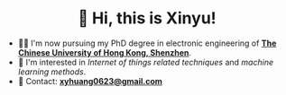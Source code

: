 # <h1 align="center"> 👋 Hi, this is Xinyu! </h1>
- 🧑‍🎓 I'm now pursuing my PhD degree in electronic engineering of **[The Chinese University of Hong Kong, Shenzhen](https://sse.cuhk.edu.cn)**.
- 👀 I'm interested in *Internet of things related techniques* and *machine learning methods*.
- 📮 Contact: **xyhuang0623@gmail.com**
<!---
XinYu-Huang1/XinYu-Huang1 is a ✨ special ✨ repository because its `README.md` (this file) appears on your GitHub profile.
You can click the Preview link to take a look at your changes.
--->
